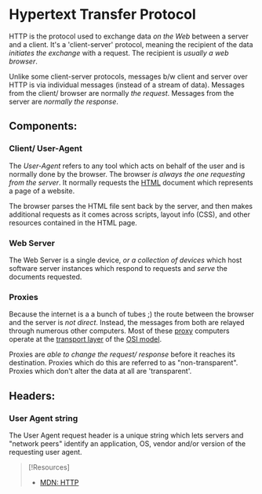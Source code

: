 
# Hypertext Transfer Protocol
HTTP is the protocol used to exchange data *on the Web* between a server and a client. It's a 'client-server' protocol, meaning the recipient of the data *initiates the exchange* with a request. The recipient is *usually a web browser*.

Unlike some client-server protocols, messages b/w client and server over HTTP is via individual messages (instead of a stream of data). Messages from the client/ browser are normally *the request*. Messages from the server are *normally the response*.
## Components:
### Client/ User-Agent
The *User-Agent* refers to any tool which acts on behalf of the user and is normally done by the browser. The browser *is always the one requesting from the server*. It normally requests the [HTML](/coding/languages/HTML.md) document which represents a page of a website.

The browser parses the HTML file sent back by the server, and then makes additional requests as it comes across scripts, layout info (CSS), and other resources contained in the HTML page.
### Web Server
The Web Server is a single device, *or a collection of devices* which host software server instances which respond to requests and *serve* the documents requested.
### Proxies
Because the internet is a a bunch of tubes ;) the route between the browser and the server is *not direct*. Instead, the messages from both are relayed through numerous other computers. Most of these [proxy](../networking/design-structure/proxy.md) computers operate at the [transport layer](/networking/OSI/transport-layer.md) of the [OSI model](/networking/OSI/OSI-reference-model.md).

Proxies are *able to change the request/ response* before it reaches its destination. Proxies which do this are referred to as "non-transparent". Proxies which don't alter the data at all are 'transparent'.
## Headers:
### User Agent string
The User Agent request header is a unique string which lets servers and "network peers" identify an application, OS, vendor and/or version of the requesting user agent.

> [!Resources]
> - [MDN: HTTP](https://developer.mozilla.org/en-US/docs/Web/HTTP)
